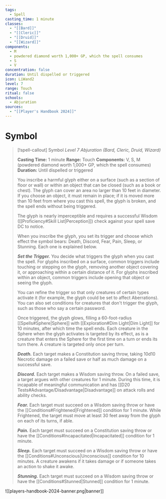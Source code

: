 ```yaml
---
tags:
  - Spell
casting_time: 1 minute
classes:
  - "[[Bard]]"
  - "[[Cleric]]"
  - "[[Druid]]"
  - "[[Wizard]]"
components:
  - M
  - powdered diamond worth 1,000+ GP, which the spell consumes
  - S
  - V
concentration: false
duration: Until dispelled or triggered
icon: LiWand2
level: 7
range: Touch
ritual: false
schools:
  - Abjuration
sources:
  - "[[Player's Handbook 2024]]"
---
```


# Symbol

>[!spell-callout] Symbol
>_Level 7 Abjuration (Bard, Cleric, Druid, Wizard)_
>
>**Casting Time:** 1 minute
>**Range:** Touch
>**Components:** V, S, M (powdered diamond worth 1,000+ GP, which the spell consumes)
>**Duration:** Until dispelled or triggered
>
>You inscribe a harmful glyph either on a surface (such as a section of floor or wall) or within an object that can be closed (such as a book or chest). The glyph can cover an area no larger than 10 feet in diameter. If you choose an object, it must remain in place; if it is moved more than 10 feet from where you cast this spell, the glyph is broken, and the spell ends without being triggered.
>
>The glyph is nearly imperceptible and requires a successful Wisdom ([[Proficiency#Skill List\|Perception]]) check against your spell save DC to notice.
>
>When you inscribe the glyph, you set its trigger and choose which effect the symbol bears: Death, Discord, Fear, Pain, Sleep, or Stunning. Each one is explained below.
>
>**_Set the Trigger._** You decide what triggers the glyph when you cast the spell. For glyphs inscribed on a surface, common triggers include touching or stepping on the glyph, removing another object covering it, or approaching within a certain distance of it. For glyphs inscribed within an object, common triggers include opening that object or seeing the glyph.
>
>You can refine the trigger so that only creatures of certain types activate it (for example, the glyph could be set to affect Aberrations). You can also set conditions for creatures that don't trigger the glyph, such as those who say a certain password.
>
>Once triggered, the glyph glows, filling a 60-foot-radius [[Spells#Sphere\|Sphere]] with [[Exploration#Dim Light\|Dim Light]] for 10 minutes, after which time the spell ends. Each creature in the Sphere when the glyph activates is targeted by its effect, as is a creature that enters the Sphere for the first time on a turn or ends its turn there. A creature is targeted only once per turn.
>
>**_Death._** Each target makes a Constitution saving throw, taking 10d10 Necrotic damage on a failed save or half as much damage on a successful save.
>
>**_Discord._** Each target makes a Wisdom saving throw. On a failed save, a target argues with other creatures for 1 minute. During this time, it is incapable of meaningful communication and has [[D20 Tests#Advantage/Disadvantage\|Disadvantage]] on attack rolls and ability checks.
>
>**_Fear._** Each target must succeed on a Wisdom saving throw or have the [[Conditions#Frightened\|Frightened]] condition for 1 minute. While Frightened, the target must move at least 30 feet away from the glyph on each of its turns, if able.
>
>**_Pain._** Each target must succeed on a Constitution saving throw or have the [[Conditions#Incapacitated\|Incapacitated]] condition for 1 minute.
>
>**_Sleep._** Each target must succeed on a Wisdom saving throw or have the [[Conditions#Unconscious\|Unconscious]] condition for 10 minutes. A creature awakens if it takes damage or if someone takes an action to shake it awake.
>
>**_Stunning._** Each target must succeed on a Wisdom saving throw or have the [[Conditions#Stunned\|Stunned]] condition for 1 minute.


![[players-handbook-2024-banner.png|banner]]
